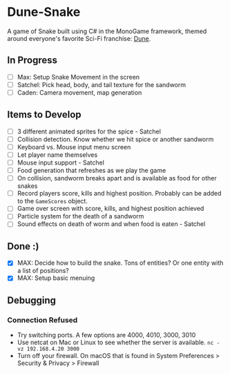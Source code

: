 # Dune-Snake

<!-- TODO ![Gameplay Image](./gameplay.png) -->

A game of Snake built using C# in the MonoGame framework, themed around everyone's favorite Sci-Fi franchise: [Dune](https://www.sfgate.com/sf-culture/article/dune-part-two-review-18678628.php).

<!-- ## Project Description -->

<!-- TODO -->
<!-- Screenshots: -->

## In Progress

- [ ] Max: Setup Snake Movement in the screen
- [ ] Satchel: Pick head, body, and tail texture for the sandworm
- [ ] Caden: Camera movement, map generation

## Items to Develop

- [ ] 3 different animated sprites for the spice - Satchel
- [ ] Collision detection. Know whether we hit spice or another sandworm
- [ ] Keyboard vs. Mouse input menu screen
- [ ] Let player name themselves
- [ ] Mouse input support - Satchel
- [ ] Food generation that refreshes as we play the game
- [ ] On collision, sandworm breaks apart and is available as food for other snakes
- [ ] Record players score, kills and highest position. Probably can be added to the `GameScores` object.
- [ ] Game over screen with score, kills, and highest position achieved
- [ ] Particle system for the death of a sandworm
- [ ] Sound effects on death of worm and when food is eaten - Satchel

## Done :)

- [x] MAX: Decide how to build the snake. Tons of entities? Or one entity with a list of positions?
- [x] MAX: Setup basic menuing

## Debugging

### Connection Refused

- Try switching ports. A few options are 4000, 4010, 3000, 3010
- Use netcat on Mac or Linux to see whether the server is available.
  `nc -vz 192.168.4.20 3000`
- Turn off your firewall. On macOS that is found in System Preferences > Security & Privacy > Firewall
